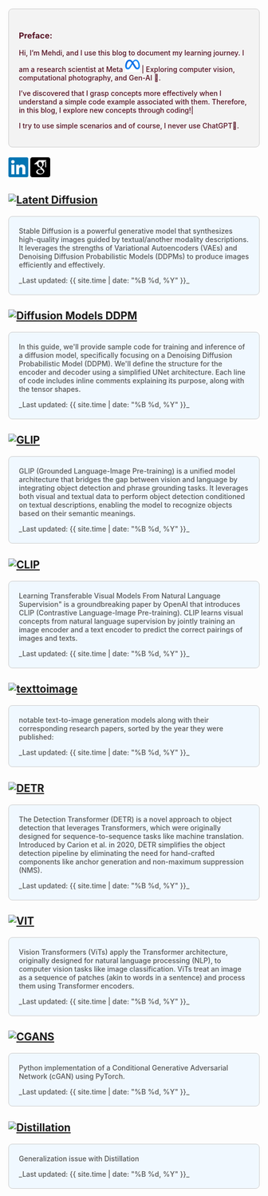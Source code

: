 
<div style="background-color: #f3f3f3; color: #512; font-weight: 500; padding: 20px; margin: 20px 0; border-radius: 8px; border: 1px solid #ccc;">
  <h3>Preface:</h3>
  <p>
Hi, I’m Mehdi, and I use this blog to document my learning journey.
I am a research scientist at Meta <img src="images/Meta.png"  width="30" height="30"> | Exploring computer vision, computational photography, and Gen-AI 🚀.

I’ve discovered that I grasp concepts more effectively when I understand a simple code example associated with them. Therefore, in this blog, I explore new concepts through coding!|

I try to use simple scenarios and of course, I never use ChatGPT🤥.
</p>
</div>

<p>

  
</p>
<p></p>
<p></p>
<p></p>
<p></p>
<p></p>


[<img src="images/LinkedIn_logo_initials.png"  width="40" height="40">](https://www.linkedin.com/in/mehdi-seyfi-38189220/)   [<img src="images/googlescholar.png"  width="40" height="40">](https://scholar.google.ca/citations?user=6l0PmOEAAAAJ&hl=en)
<p></p>
<p></p>

## [![Latent Diffusion](https://img.shields.io/badge/LDM-Latent_Diffusion_Models-blue?style=for-the-badge&logo=github)](posts/StableDiffusion)
<div style="background-color: #f0f8ff; color: #555;font-weight: 485; padding: 20px; margin: 20px 0; border-radius: 8px; border: 1px solid #ccc;">
Stable Diffusion is a powerful generative model that synthesizes high-quality images guided by textual/another modality descriptions. It leverages the strengths of Variational Autoencoders (VAEs) and Denoising Diffusion Probabilistic Models (DDPMs) to produce images efficiently and effectively.
 <p></p>
_Last updated: {{ site.time | date: "%B %d, %Y" }}_
</div>

## [![Diffusion Models DDPM](https://img.shields.io/badge/DDPM-Diffusion_Models-blue?style=for-the-badge&logo=github)](posts/Diffusion)
<div style="background-color: #f0f8ff; color: #555;font-weight: 485; padding: 20px; margin: 20px 0; border-radius: 8px; border: 1px solid #ccc;">
In this guide, we'll provide sample code for training and inference of a diffusion model, specifically focusing on a Denoising Diffusion Probabilistic Model (DDPM). We'll define the structure for the encoder and decoder using a simplified UNet architecture. Each line of code includes inline comments explaining its purpose, along with the tensor shapes.
 <p></p>
_Last updated: {{ site.time | date: "%B %d, %Y" }}_
</div>

## [![GLIP](https://img.shields.io/badge/GLIP-Grounded_Language_Image_Pre_training-blue?style=for-the-badge&logo=github)](posts/GLIP)
<div style="background-color: #f0f8ff; color: #555;font-weight: 485; padding: 20px; margin: 20px 0; border-radius: 8px; border: 1px solid #ccc;">
GLIP (Grounded Language-Image Pre-training) is a unified model architecture that bridges the gap between vision and language by integrating object detection and phrase grounding tasks. It leverages both visual and textual data to perform object detection conditioned on textual descriptions, enabling the model to recognize objects based on their semantic meanings.
<p></p>
_Last updated: {{ site.time | date: "%B %d, %Y" }}_
</div>

## [![CLIP](https://img.shields.io/badge/CLIP-Learning_Transferable_Visual_Models_From_Natural_Language_Supervision-blue?style=for-the-badge&logo=github)](posts/CLIP)
<div style="background-color: #f0f8ff; color: #555;font-weight: 485; padding: 20px; margin: 20px 0; border-radius: 8px; border: 1px solid #ccc;">
Learning Transferable Visual Models From Natural Language Supervision" is a groundbreaking paper by OpenAI that introduces CLIP (Contrastive Language-Image Pre-training). CLIP learns visual concepts from natural language supervision by jointly training an image encoder and a text encoder to predict the correct pairings of images and texts.
<p></p>
_Last updated: {{ site.time | date: "%B %d, %Y" }}_
</div>

## [![texttoimage](https://img.shields.io/badge/Text_to_Image-grey?style=for-the-badge&logo=github)](posts/TextToImage)
<div style="background-color: #f0f8ff; color: #555;font-weight: 485; padding: 20px; margin: 20px 0; border-radius: 8px; border: 1px solid #ccc;">
notable text-to-image generation models along with their corresponding research papers, sorted by the year they were published:
 <p></p>
_Last updated: {{ site.time | date: "%B %d, %Y" }}_
</div>

## [![DETR](https://img.shields.io/badge/DETR-Detection_Transformer-blue?style=for-the-badge&logo=github)](posts/DETR)
<div style="background-color: #f0f8ff; color: #555;font-weight: 485; padding: 20px; margin: 20px 0; border-radius: 8px; border: 1px solid #ccc;">
The Detection Transformer (DETR) is a novel approach to object detection that leverages Transformers, which were originally designed for sequence-to-sequence tasks like machine translation. Introduced by Carion et al. in 2020, DETR simplifies the object detection pipeline by eliminating the need for hand-crafted components like anchor generation and non-maximum suppression (NMS).
 <p></p>
_Last updated: {{ site.time | date: "%B %d, %Y" }}_
</div>

## [![VIT](https://img.shields.io/badge/VIT-Vision_Transformers-blue?style=for-the-badge&logo=github)](posts/VIT)
<div style="background-color: #f0f8ff; color: #555;font-weight: 485; padding: 20px; margin: 20px 0; border-radius: 8px; border: 1px solid #ccc;">
Vision Transformers (ViTs) apply the Transformer architecture, originally designed for natural language processing (NLP), to computer vision tasks like image classification. ViTs treat an image as a sequence of patches (akin to words in a sentence) and process them using Transformer encoders. <p></p>
_Last updated: {{ site.time | date: "%B %d, %Y" }}_
</div>

## [![CGANS](https://img.shields.io/badge/CGANs-Conditional_GAN-blue?style=for-the-badge&logo=github)](posts/ConditionalGan)
<div style="background-color: #f0f8ff; color: #555;font-weight: 485; padding: 20px; margin: 20px 0; border-radius: 8px; border: 1px solid #ccc;">
Python implementation of a Conditional Generative Adversarial Network (cGAN) using PyTorch.
 <p></p>
_Last updated: {{ site.time | date: "%B %d, %Y" }}_
</div>

## [![Distillation](https://img.shields.io/badge/Distillation-grey?style=for-the-badge&logo=github)](posts/Distillation)
<div style="background-color: #f0f8ff; color: #555;font-weight: 485; padding: 20px; margin: 20px 0; border-radius: 8px; border: 1px solid #ccc;">
Generalization issue with Distillation
 <p></p>
_Last updated: {{ site.time | date: "%B %d, %Y" }}_
</div>




